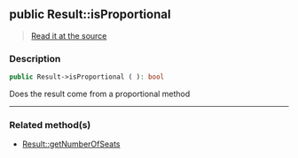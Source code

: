 ## public Result::isProportional

> [Read it at the source](https://github.com/julien-boudry/Condorcet/blob/master/src/Result.php#L438)

### Description    

```php
public Result->isProportional ( ): bool
```

Does the result come from a proportional method
    
---------------------------------------

### Related method(s)      

* [Result::getNumberOfSeats](/Docs/ApiReferences/Result%20Class/public%20Result--getNumberOfSeats.md)    
